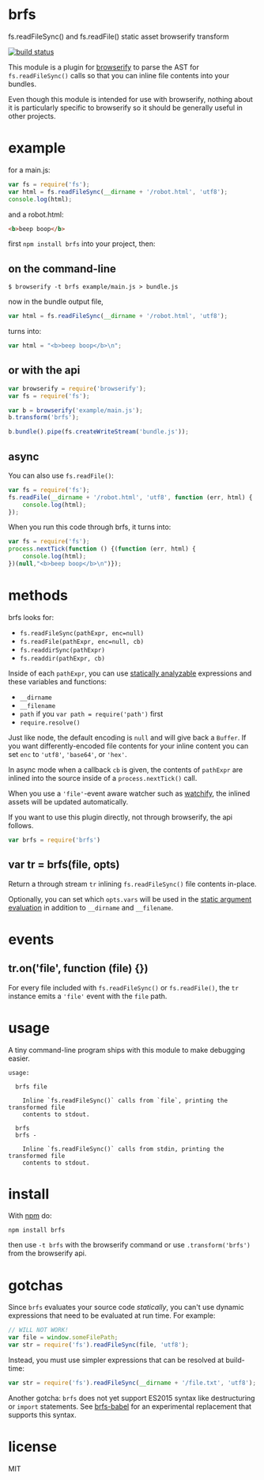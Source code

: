 # brfs

fs.readFileSync() and fs.readFile() static asset browserify transform

[![build status](https://secure.travis-ci.org/browserify/brfs.png)](http://travis-ci.org/browserify/brfs)

This module is a plugin for [browserify](http://browserify.org) to parse the AST
for `fs.readFileSync()` calls so that you can inline file contents into your
bundles.

Even though this module is intended for use with browserify, nothing about it is
particularly specific to browserify so it should be generally useful in other
projects.

# example

for a main.js:

``` js
var fs = require('fs');
var html = fs.readFileSync(__dirname + '/robot.html', 'utf8');
console.log(html);
```

and a robot.html:

``` html
<b>beep boop</b>
```

first `npm install brfs` into your project, then:

## on the command-line

```
$ browserify -t brfs example/main.js > bundle.js
```

now in the bundle output file,

``` js
var html = fs.readFileSync(__dirname + '/robot.html', 'utf8');
```

turns into:

``` js
var html = "<b>beep boop</b>\n";
```

## or with the api

``` js
var browserify = require('browserify');
var fs = require('fs');

var b = browserify('example/main.js');
b.transform('brfs');

b.bundle().pipe(fs.createWriteStream('bundle.js'));
```

## async

You can also use `fs.readFile()`:

``` js
var fs = require('fs');
fs.readFile(__dirname + '/robot.html', 'utf8', function (err, html) {
    console.log(html);
});
```

When you run this code through brfs, it turns into:

``` js
var fs = require('fs');
process.nextTick(function () {(function (err, html) {
    console.log(html);
})(null,"<b>beep boop</b>\n")});
```

# methods

brfs looks for:

* `fs.readFileSync(pathExpr, enc=null)`
* `fs.readFile(pathExpr, enc=null, cb)`
* `fs.readdirSync(pathExpr)`
* `fs.readdir(pathExpr, cb)`

Inside of each `pathExpr`, you can use
[statically analyzable](http://npmjs.org/package/static-eval) expressions and
these variables and functions:

* `__dirname`
* `__filename`
* `path` if you `var path = require('path')` first
* `require.resolve()`

Just like node, the default encoding is `null` and will give back a `Buffer`.
If you want differently-encoded file contents for your inline content you can
set `enc` to `'utf8'`, `'base64'`, or `'hex'`.

In async mode when a callback `cb` is given, the contents of `pathExpr` are
inlined into the source inside of a `process.nextTick()` call.

When you use a `'file'`-event aware watcher such as
[watchify](https://npmjs.org/package/watchify), the inlined assets will be
updated automatically.

If you want to use this plugin directly, not through browserify, the api
follows.

``` js
var brfs = require('brfs')
```

## var tr = brfs(file, opts)

Return a through stream `tr` inlining `fs.readFileSync()` file contents
in-place.

Optionally, you can set which `opts.vars` will be used in the
[static argument evaluation](https://npmjs.org/package/static-eval)
in addition to `__dirname` and `__filename`.

# events

## tr.on('file', function (file) {})

For every file included with `fs.readFileSync()` or `fs.readFile()`, the `tr`
instance emits a `'file'` event with the `file` path.

# usage

A tiny command-line program ships with this module to make debugging easier.

```
usage:

  brfs file
 
    Inline `fs.readFileSync()` calls from `file`, printing the transformed file
    contents to stdout.

  brfs
  brfs -
 
    Inline `fs.readFileSync()` calls from stdin, printing the transformed file
    contents to stdout.

```

# install

With [npm](https://npmjs.org) do:

```
npm install brfs
```

then use `-t brfs` with the browserify command or use `.transform('brfs')` from
the browserify api.

# gotchas

Since `brfs` evaluates your source code *statically*, you can't use dynamic expressions that need to be evaluated at run time. For example:

```js
// WILL NOT WORK!
var file = window.someFilePath;
var str = require('fs').readFileSync(file, 'utf8');
```

Instead, you must use simpler expressions that can be resolved at build-time:

```js
var str = require('fs').readFileSync(__dirname + '/file.txt', 'utf8');
```

Another gotcha: `brfs` does not yet support ES2015 syntax like destructuring or `import` statements. See [brfs-babel](https://github.com/Jam3/brfs-babel) for an experimental replacement that supports this syntax.

# license

MIT
